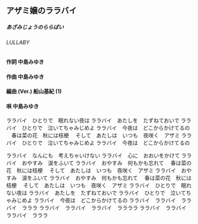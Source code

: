 ## アザミ嬢のララバイ
##### あざみじょうのららばい
###### LULLABY

#### 作詞        中島みゆき
#### 作曲        中島みゆき
#### 編曲 (Ver.) 船山基紀 (1)
#### 唄          中島みゆき



ララバイ　ひとりで　眠れない夜は
ララバイ　あたしを　たずねておいで
ララバイ　ひとりで　泣いてちゃみじめよ
ララバイ　今夜は　どこからかけてるの
　春は菜の花　秋には桔梗
　そして　あたしは　いつも　夜咲く　アザミ
ララバイ　ひとりで　泣いてちゃみじめよ
ララバイ　今夜は　どこからかけてるの

ララバイ　なんにも　考えちゃいけない
ララバイ　心に　おおいをかけて
ララバイ　おやすみ　涙をふいて
ララバイ　おやすみ　何もかも忘れて
　春は菜の花　秋には桔梗
　そして　あたしは　いつも　夜咲く　アザミ
ララバイ　おやすみ　涙をふいて
ララバイ　おやすみ　何もかも忘れて
　春は菜の花　秋には桔梗
　そして　あたしは　いつも　夜咲く　アザミ
ララバイ　ひとりで　眠れない夜は
ララバイ　あたしを　たずねておいで
ララバイ　ひとりで　泣いてちゃみじめよ
ララバイ　今夜は　どこからかけてるの
ララバイ　ララバイ　ララバイ　ラララ
ララバイ　ララバイ　ララバイ　ララララ
ララバイ　ララバイ　ララバイ　ラララ
